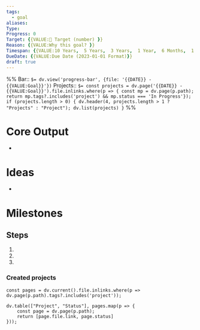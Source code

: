```yaml
---
tags:
  - goal
aliases: 
Type: 
Progress: 0
Target: {{VALUE:🎯 Target (number) }}
Reason: {{VALUE:Why this goal? }}
Timespan: {{VALUE:10 Years,  5 Years,  3 Years,  1 Year,  6 Months,  1 Month,  1 Week}}
DueDate: {{VALUE:Due Date (2023-01-01 Format)}}
draft: true
---
```


%%
Bar:: `$= dv.view('progress-bar', {file: '{{DATE}} - {{VALUE:Goal}}'})`
Projects:: `$= const projects = dv.page('{{DATE}} - {{VALUE:Goal}}').file.inlinks.where(p => { const mp = dv.page(p.path); return mp.tags?.includes('project') && mp.status === 'In Progress'}); if (projects.length > 0) { dv.header(4, projects.length > 1 ? "Projects" : "Project"); dv.list(projects) }`
%%

# Core Output

- 

# Ideas
- 

# Milestones

## Steps
1.
2.
3.

### Created projects

```dataviewjs
const pages = dv.current().file.inlinks.where(p => dv.page(p.path).tags?.includes('project'));

dv.table(["Project", "Status"], pages.map(p => {
	const page = dv.page(p.path);
	return [page.file.link, page.status]
}));
```
